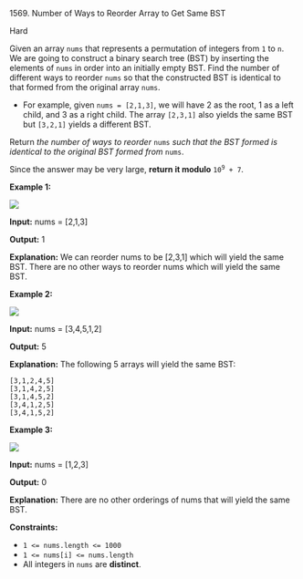 1569\. Number of Ways to Reorder Array to Get Same BST

Hard

Given an array `nums` that represents a permutation of integers from `1` to `n`. We are going to construct a binary search tree (BST) by inserting the elements of `nums` in order into an initially empty BST. Find the number of different ways to reorder `nums` so that the constructed BST is identical to that formed from the original array `nums`.

*   For example, given `nums = [2,1,3]`, we will have 2 as the root, 1 as a left child, and 3 as a right child. The array `[2,3,1]` also yields the same BST but `[3,2,1]` yields a different BST.

Return _the number of ways to reorder_ `nums` _such that the BST formed is identical to the original BST formed from_ `nums`.

Since the answer may be very large, **return it modulo** <code>10<sup>9</sup> + 7</code>.

**Example 1:**

![](https://assets.leetcode.com/uploads/2020/08/12/bb.png)

**Input:** nums = [2,1,3]

**Output:** 1

**Explanation:** We can reorder nums to be [2,3,1] which will yield the same BST. There are no other ways to reorder nums which will yield the same BST.

**Example 2:**

![](https://assets.leetcode.com/uploads/2020/08/12/ex1.png)

**Input:** nums = [3,4,5,1,2]

**Output:** 5

**Explanation:** The following 5 arrays will yield the same BST: 

    [3,1,2,4,5] 
    [3,1,4,2,5] 
    [3,1,4,5,2] 
    [3,4,1,2,5] 
    [3,4,1,5,2]

**Example 3:**

![](https://assets.leetcode.com/uploads/2020/08/12/ex4.png)

**Input:** nums = [1,2,3]

**Output:** 0

**Explanation:** There are no other orderings of nums that will yield the same BST.

**Constraints:**

*   `1 <= nums.length <= 1000`
*   `1 <= nums[i] <= nums.length`
*   All integers in `nums` are **distinct**.